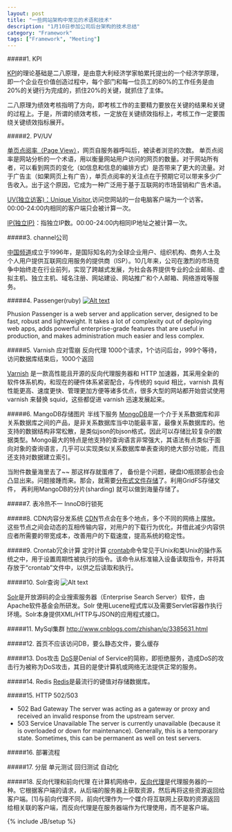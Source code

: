 ```yaml
---
layout: post
title: "一些网站架构中常见的术语和技术"
description: "1月10日参加公司后台架构的技术总结"
category: "Framework"
tags: ["Framework", "Meeting"]
---
```


#####1. KPI

[KPI](http://wiki.mbalib.com/wiki/KPI)的理论基础是二八原理，是由意大利经济学家帕累托提出的一个经济学原理，即一个企业在价值创造过程中，每个部门和每一位员工的80%的工作任务是由20%的关键行为完成的，抓住20%的关键，就抓住了主体。

二八原理为绩效考核指明了方向，即考核工作的主要精力要放在关键的结果和关键的过程上。于是，所谓的绩效考核，一定放在关键绩效指标上，考核工作一定要围绕关键绩效指标展开。

#####2. PV/UV

[单页点阅率（Page View）](http://zh.wikipedia.org/zh-cn/PV)，网页自服务器呼叫后，被读者浏览的次数。
单页点阅率是网站分析的一个术语，用以衡量网站用户访问的网页的数量。对于网站所有者，可以看到网页的变化（如信息和信息的编排方式）是否带来了更大的流量。对于广告主（如果网页上有广告），单页点阅率的关注点在于预期它可以带来多少广告收入。出于这个原因，它成为一种广泛用于基于互联网的市场营销和广告术语。

[UV(独立访客)：Unique Visitor](http://www.liuliangbao.cn/liuliang.htm?id=3),访问您网站的一台电脑客户端为一个访客。00:00-24:00内相同的客户端只会被计算一次。

[IP(独立IP)](http://www.liuliangbao.cn/liuliang.htm?id=3)：指独立IP数。00:00-24:00内相同IP地址之被计算一次。

#####3. channel公司

[中国频道](http://baike.baidu.com/view/150440.htm)成立于1996年，是国际知名的为全球企业用户、组织机构、商务人士及个人用户提供互联网应用服务的提供商（ISP）。10几年来，公司在激烈的市场竞争中始终走在行业前列，实现了跨越式发展，为社会各界提供专业的企业邮局、虚拟主机、独立主机、域名注册、网站建设、网站推广和个人邮箱、网络游戏等服务。

#####4. Passenger(ruby)
[![Alt text](https://github-camo.global.ssl.fastly.net/64ec0bc30be3fa7179576f5ed0638facce5faa9e/687474703a2f2f626c6f672e70687573696f6e2e6e6c2f77702d636f6e74656e742f75706c6f6164732f323031322f30372f50617373656e6765725f63686169725f323536783235362e6a7067)](https://github.com/phusion/passenger)

Phusion Passenger is a web server and application server, designed to be fast, robust and lightweight. It takes a lot of complexity out of deploying web apps, adds powerful enterprise-grade features that are useful in production, and makes administration much easier and less complex. 

#####5. Varnish 应对雪崩 反向代理 1000个请求，1个访问后台，999个等待，访问数据库结束后，1000个返回

[Varnish](http://www.ibm.com/developerworks/cn/opensource/os-cn-varnish-intro/index.html?ca=drs-) 是一款高性能且开源的反向代理服务器和 HTTP 加速器，其采用全新的软件体系机构，和现在的硬件体系紧密配合，与传统的 squid 相比，varnish 具有性能更高、速度更快、管理更加方便等诸多优点，很多大型的网站都开始尝试使用 varnish 来替换 squid，这些都促进 varnish 迅速发展起来。

#####6. MangoDB存储图片 半线下服务
[MongoDB](http://www.oschina.net/p/mongodb)是一个介于关系数据库和非关系数据库之间的产品，是非关系数据库当中功能最丰富，最像关系数据库的。他支持的数据结构非常松散，是类似json的bjson格式，因此可以存储比较复杂的数据类型。Mongo最大的特点是他支持的查询语言非常强大，其语法有点类似于面向对象的查询语言，几乎可以实现类似关系数据库单表查询的绝大部分功能，而且还支持对数据建立索引。

当附件数量海里去了~~ 那这样存就蛋疼了， 备份是个问题，硬盘IO瓶颈那会也会凸显出来。问题接踵而来。那会，就需要[分布式文件存储](http://babyhe.blog.51cto.com/1104064/1096775)了。利用GridFS存储文件， 再利用MangoDB的分片(sharding) 就可以做到海量存储了。

#####7. 表冷热不一 InnoDB行锁死

#####8. CDN内容分发系统
[CDN](http://zh.wikipedia.org/wiki/%E5%85%A7%E5%AE%B9%E5%82%B3%E9%81%9E%E7%B6%B2%E8%B7%AF)节点会在多个地点，多个不同的网络上摆放。这些节点之间会动态的互相传输内容，对用户的下载行为优化，并借此减少内容供应者所需要的带宽成本，改善用户的下载速度，提高系统的稳定性。

#####9. Crontab冗余计算 定时计算
[crontab](http://zh.wikipedia.org/wiki/Cron)命令常见于Unix和类Unix的操作系统之中，用于设置周期性被执行的指令。该命令从标准输入设备读取指令，并将其存放于“crontab”文件中，以供之后读取和执行。

#####10. Solr查询
![Alt text](https://res.cloudinary.com/cyeam/image/upload/v1537933530/cyeam/solr.jpg)

[Solr](http://zh.wikipedia.org/wiki/Solr)是开放源码的企业搜索服务器（Enterprise Search Server）软件，由Apache软件基金会所研发。Solr 使用Lucene程式库以及需要Servlet容器作执行环境。Solr本身提供XML/HTTP与JSON的应用程式接口。

#####11. MySql集群
http://www.cnblogs.com/zhishan/p/3385631.html

#####12. 首页不应该访问DB，要么静态文件，要么缓存

#####13. Dos攻击
[DoS](http://blog.csdn.net/justdoitflyer/article/details/12870907)是Denial of Service的简称，即拒绝服务，造成DoS的攻击行为被称为DoS攻击，其目的是使计算机或网络无法提供正常的服务。

#####14. Redis
[Redis](http://zh.wikipedia.org/wiki/Redis)是最流行的键值对存储数据库。

#####15. HTTP 502/503
+ 502 Bad Gateway
The server was acting as a gateway or proxy and received an invalid response from the upstream server.
+ 503 Service Unavailable
The server is currently unavailable (because it is overloaded or down for maintenance). Generally, this is a temporary state. Sometimes, this can be permanent as well on test servers.

#####16. 部署流程

#####17. 分层 单元测试 回归测试 自动化

#####18. 反向代理和前向代理
在计算机网络中，[反向代理](http://zh.wikipedia.org/wiki/%E5%8F%8D%E5%90%91%E4%BB%A3%E7%90%86)是代理服务器的一种。它根据客户端的请求，从后端的服务器上获取资源，然后再将这些资源返回给客户端。[1]与前向代理不同，前向代理作为一个媒介将互联网上获取的资源返回给相关联的客户端，而反向代理是在服务器端作为代理使用，而不是客户端。

{% include JB/setup %}